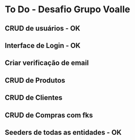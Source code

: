 # To Do - Desafio Grupo Voalle
## CRUD de usuários - OK
## Interface de Login - OK
## Criar verificação de email
## CRUD de Produtos
## CRUD de Clientes
## CRUD de Compras com fks
## Seeders de todas as entidades - OK
